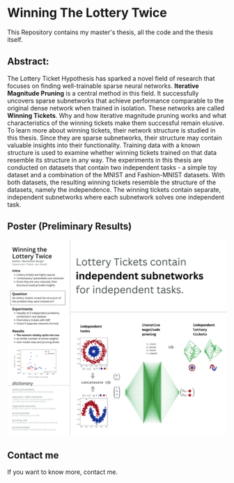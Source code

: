 # Winning The Lottery Twice
This Repository contains my master's thesis, all the code and the thesis itself.

## Abstract:
The Lottery Ticket Hypothesis has sparked a novel field of research that focuses on finding well-trainable sparse neural networks.
**Iterative Magnitude Pruning** is a central method in this field.
It successfully uncovers sparse subnetworks that achieve performance comparable to the original dense network when trained in isolation. 
These networks are called **Winning Tickets**.
Why and how iterative magnitude pruning works and what characteristics of the winning tickets make them successful remain elusive.
To learn more about winning tickets, their network structure is studied in this thesis.
Since they are sparse subnetworks, their structure may contain valuable insights into their functionality.
Training data with a known structure is used to examine whether winning tickets trained on that data resemble its structure in any way.
The experiments in this thesis are conducted on datasets that contain two independent tasks - a simple toy dataset and a combination of the MNIST and Fashion-MNIST datasets.
With both datasets, the resulting winning tickets resemble the structure of the datasets, namely the independence.
The winning tickets contain separate, independent subnetworks where each subnetwork solves one independent task.

## Poster (Preliminary Results)
![Poster](./poster.png)

## Contact me
If you want to know more, contact me.